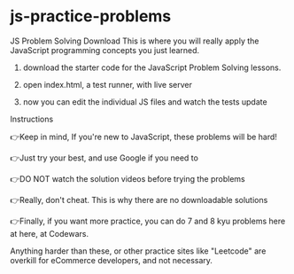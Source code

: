# js-practice-problems

JS Problem Solving Download
This is where you will really apply the JavaScript programming concepts you just learned.

1. download the starter code for the JavaScript Problem Solving lessons.

2. open index.html, a test runner, with live server

3. now you can edit the individual JS files and watch the tests update

Instructions

👉Keep in mind, If you're new to JavaScript, these problems will be hard! 

👉Just try your best, and use Google if you need to 

👉DO NOT watch the solution videos before trying the problems 

👉Really, don't cheat. This is why there are no downloadable solutions

👉Finally, if you want more practice, you can do 7 and 8 kyu problems here at here, at Codewars. 

Anything harder than these, or other practice sites like "Leetcode" are overkill for eCommerce developers, and not necessary.
